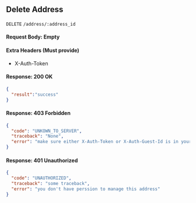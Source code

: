 ## Delete Address

`DELETE` `/address/:address_id`

#### Request Body: Empty

#### Extra Headers (Must provide)

* X-Auth-Token

#### Response: 200 OK

```json
{
  "result":"success"
}
```

#### Response: 403 Forbidden

```json
{
  "code": "UNKOWN_TO_SERVER",
  "traceback": "None",
  "error": "make sure either X-Auth-Token or X-Auth-Guest-Id is in your request"
}
```

#### Response: 401 Unauthorized

```json
{
  "code": "UNAUTHORIZED",
  "traceback": "some traceback",
  "error": "you don't have perssion to manage this address"
}
```
